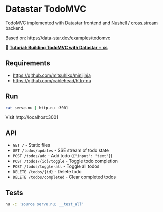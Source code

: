 # Datastar TodoMVC

TodoMVC implemented with Datastar frontend and [Nushell](https://www.nushell.sh)
/ [cross.stream](https://cablehead.github.io/xs/) backend.

Based on: https://data-star.dev/examples/todomvc

📖
**[Tutorial: Building TodoMVC with Datastar + xs](https://cablehead.github.io/xs/tutorials/datastar-todomvc/)**

## Requirements

- https://github.com/mitsuhiko/minijinja
- https://github.com/cablehead/http-nu

## Run

```bash
cat serve.nu | http-nu :3001
```

Visit http://localhost:3001

## API

- `GET /` - Static files
- `GET /todos/updates` - SSE stream of todo state
- `POST /todos/add` - Add todo (`{"input": "text"}`)
- `POST /todos/{id}/toggle` - Toggle todo completion
- `POST /todos/toggle-all` - Toggle all todos
- `DELETE /todos/{id}` - Delete todo
- `DELETE /todos/completed` - Clear completed todos

## Tests

```bash
nu -c 'source serve.nu; __test_all'
```

